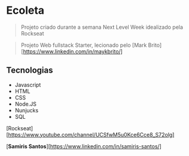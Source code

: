 # Ecoleta

> Projeto criado durante a semana Next Level Week idealizado pela Rockseat

> Projeto Web fullstack Starter, lecionado pelo [Mark Brito][https://www.linkedin.com/in/maykbrito/]

## Tecnologias
* Javascript
* HTML
* CSS
* Node.JS
* Nunjucks
* SQL

[Rockseat][https://www.youtube.com/channel/UCSfwM5u0Kce6Cce8_S72olg]

[**Samiris Santos**][https://www.linkedin.com/in/samiris-santos/]